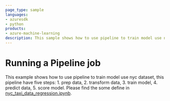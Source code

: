```yaml
---
page_type: sample
languages:
- azuresdk
- python
products:
- azure-machine-learning
description: This sample shows how to use pipeline to train model use nyc dataset.
---
```


# Running a Pipeline job
This example shows how to use pipeline to train model use nyc dataset, this pipeline have five steps: 1. prep data, 2. transform data, 3. train model, 4. predict data, 5. score model.
Please find the some define in [nyc_taxi_data_regression.ipynb](sdk\jobs\pipelines\3d_nyc_taxi_data_regression\nyc_taxi_data_regression.ipynb).